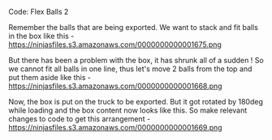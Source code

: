 Code: Flex Balls 2

Remember the balls that are being exported. We want to stack and fit balls in the box like this - https://ninjasfiles.s3.amazonaws.com/0000000000001675.png

But there has been a problem with the box, it has shrunk all of a sudden ! So we cannot fit all balls in one line, thus let's move 2 balls from the top and put them aside like this - https://ninjasfiles.s3.amazonaws.com/0000000000001668.png



Now, the box is put on the truck to be exported. But it got rotated by 180deg while loading and the box content now looks like this. So make relevant changes to code to get this arrangement - https://ninjasfiles.s3.amazonaws.com/0000000000001669.png
